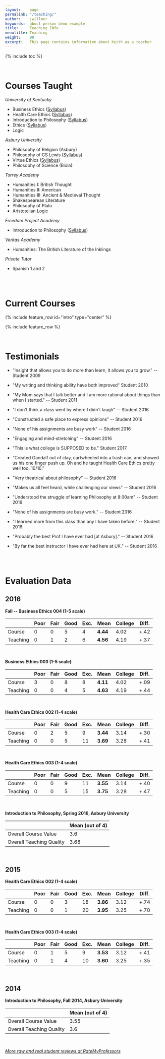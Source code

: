 ```yaml
---
layout:    page
permalink: "/teaching/"
author:    jwillmer
keywords:  about person demo example
title:     Teaching INfo
menutitle: Teaching
weight:    90
excerpt:   This page contains information about Keith as a teacher
---
```


{% include toc %}

<br>

# Courses Taught

*University of Kentucky*   

- Business Ethics ([Syllabus](/syllabus334))  
- Health Care Ethics ([Syllabus](/syllabus-S2016-305-health-care))             
- Introduction to Philosophy ([Syllabus](/syllabus200))  
- Ethics ([Syllabus](http://www.keithbuhler.com/ethics/))
- Logic

*Asbury University*

- Philosophy of Religion (Asbury)
- Philosophy of CS Lewis ([Syllabus](/syllabus251))  
- Virtue Ethics  ([Syllabus](/syllabus-S2016-293-wisdom))   
- Philosophy of Science (Biola)

*Torrey Academy*

- Humanities I: British Thought
- Humanities II: American
- Humanities III: Ancient & Medieval Thought
- Shakespearean Literature
- Philosophy of Plato
- Aristotelian Logic

*Freedom Project Academy*

- Introduction to Philosophy ([Syllabus](http://www.keithbuhler.com/intro))

*Veritas Academy*

- Humanities: The British Literature of the Inklings

*Private Tutor*

- Spanish 1 and 2

<br>
<br>

# Current Courses

{% include feature_row id="intro" type="center" %}

{% include feature_row %}



<br>


# Testimonials

* "Insight that allows you to do more than learn, it allows you to grow." -- Student 2009

* "My writing and thinking ability have both improved" Student 2010

* "My Mom says that I talk better and I am more rational about things than when I started." -- Student 2011

* "I don't think a class went by where I didn't laugh"  -- Student 2016

* "Constructed a safe place to express opinions"  -- Student 2016

* "None of his assignments are busy work" -- Student 2016

* "Engaging and mind-stretching" -- Student 2016
 
* "This is what college is SUPPOSED to be." Student 2017 

* "Created Gandalf out of clay, cartwheeled into a trash can, and showed us his one finger push up. Oh and he taught Health Care Ethics pretty well too. 10/10.” 

* "Very theatrical about philosophy" -- Student 2016

* "Makes us all feel heard, while challenging our views" -- Student 2016

* "Understood the struggle of learning Philosophy at 8:00am" -- Student 2016

* "None of his assignments are busy work." -- Student 2016

* "I learned more from this class than any I have taken before."  -- Student 2016

* "Probably the best Prof I have ever had [at Asbury]." -- Student 2016

* "By far the best instructor I have ever had here at UK." -- Student 2016






<br>
<br>


# Evaluation Data


## 2016 

**Fall -- Business Ethics 004 (1-5 scale)**  


|            | Poor | Fair | Good | Exc. | Mean | College | Diff. |
|------------|------|------|------|-------|------|--------------|------------|
| Course     | 0    | 0    | 5    | 4     | **4.44** | 4.02   | +.42       |
| Teaching   | 0    | 1    | 2    | 6     | **4.56** | 4.19   | +.37       |

<br> 


**Business Ethics 003 (1-5 scale)**  


|            | Poor | Fair | Good | Exc. | Mean | College | Diff. |
|---------------------|------|------|------|-----------|------|--------------|------------|
| Course     | 3    | 0    | 8    | 8         | **4.11** | 4.02         | +.09       |
| Teaching  | 0    | 0    | 4    | 5         | **4.63** | 4.19         | +.44       |

<br> 



**Health Care Ethics 002 (1-4 scale)**  


|            | Poor | Fair | Good | Exc. | Mean | College | Diff. |
|------------------|----|----|------|-----------|------|--------------|------------|
| Course     | 0  | 2  | 5  | 9   | **3.44** | 3.14      | +.30       |
| Teaching | 0  | 0  | 5  | 11  | **3.69** | 3.28      | +.41       |


<br> 

**Health Care Ethics 003 (1-4 scale)**  


|            | Poor | Fair | Good | Exc. | Mean | College | Diff. |
|---------------------|------|------|------|------------|------|--------------|------------|
|  Course     | 0    | 0    | 9    | 11    | **3.55** | 3.14         | +.40       |
|  Teaching | 0    | 0    | 5    | 15    | **3.75** | 3.28         | +.47       |

<br> 


**Introduction to Philosophy, Spring 2016, Asbury University**

|                              |  Mean (out of 4) | 
|------------------------------|------------------|
| Overall Course Value         |            3.6   | 
| Overall Teaching Quality     |        3.68  | 

<br> 


## 2015

**Health Care Ethics 002 (1-4 scale)**

|            | Poor | Fair | Good | Exc. | Mean | College | Diff. |
|--------------------------|------|------|------|-----------|------|--------------|------------|
| Course     | 0    | 0    | 3    | 18   | **3.86** | 3.12    | +.74       |
| Teaching | 0    | 0    | 1    | 20   | **3.95** | 3.25    | +.70       |

<br> 


**Health Care Ethics 003 (1-4 scale)**  

|            | Poor | Fair | Good | Exc. | Mean | College | Diff. |
|--------------------------|------|------|------|-----------|------|--------------|------------|
| Course     | 0    | 1    | 5    | 9         | **3.53** | 3.12    | +.41       |
| Teaching | 0    | 1    | 4    | 10        | **3.60** | 3.25    | +.35       |

<br> 



## 2014

**Introduction to Philosophy, Fall 2014, Asbury University**


|                             |  Mean (out of 4) | 
|-----------------------------|------------------|
| Overall Course Value        |            3.55  | 
| Overall Teaching Quality    |        3.6       | 


<br> 

[*More raw and real student reviews at RateMyProfessors*](http://www.ratemyprofessors.com/ShowRatings.jsp?tid=1822771)


